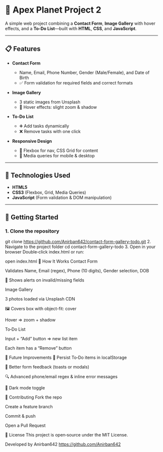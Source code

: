 # 🚀 Apex Planet Project 2

A simple web project combining a **Contact Form**, **Image Gallery** with hover effects, and a **To‑Do List**—built with **HTML**, **CSS**, and **JavaScript**.

---

## 📋 Features

- **Contact Form**  
  - Name, Email, Phone Number, Gender (Male/Female), and Date of Birth  
  - ✅ Form validation for required fields and correct formats

- **Image Gallery**  
  - 3 static images from Unsplash  
  - 🎨 Hover effects: slight zoom & shadow

- **To‑Do List**  
  - ➕ Add tasks dynamically  
  - ❌ Remove tasks with one click

- **Responsive Design**  
  - 🤸 Flexbox for nav, CSS Grid for content  
  - 📱 Media queries for mobile & desktop

---

## 🔧 Technologies Used

- **HTML5**  
- **CSS3** (Flexbox, Grid, Media Queries)  
- **JavaScript** (Form validation & DOM manipulation)

---

## 🚀 Getting Started

### 1. Clone the repository  
git clone https://github.com/Anirban642/contact-form-gallery-todo.git
2. Navigate to the project folder
cd contact-form-gallery-todo
3. Open in your browser
Double‑click index.html or run:


open index.html
📖 How It Works
Contact Form

Validates Name, Email (regex), Phone (10 digits), Gender selection, DOB

🔔 Shows alerts on invalid/missing fields

Image Gallery

3 photos loaded via Unsplash CDN

🖼️ Covers box with object-fit: cover

Hover ⇒ zoom + shadow

To‑Do List

Input + “Add” button ⇒ new list item

Each item has a “Remove” button

🌟 Future Improvements
💾 Persist To‑Do items in localStorage

🎯 Better form feedback (toasts or modals)

🔍 Advanced phone/email regex & inline error messages

🎨 Dark mode toggle

🤝 Contributing
Fork the repo

Create a feature branch

Commit & push

Open a Pull Request

📝 License
This project is open‑source under the MIT License.

Developed by Anirban642
https://github.com/Anirban642
